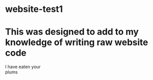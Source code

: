 # website-test1

<!DOCTYPE html>
<html>

  <head>
    <title>Learning Doc</title> 
  </head>
  <body>
  <h1>This was designed to add to my knowledge of writing raw website code</h1>
  </body>
  
<p>I have eaten your <br>plums</p>
  
</html>
